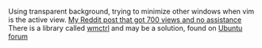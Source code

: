 

Using transparent background, trying to minimize other windows when vim is the active view.
[My Reddit post that got 700 views and no assistance](https://www.reddit.com/r/Ubuntu/comments/1ghj3mh/is_there_a_way_to_trigger_an_action_when/?utm_source=share&utm_medium=web3x&utm_name=web3xcss&utm_term=1&utm_content=share_button)
There is a library called [wmctrl](https://manpages.ubuntu.com/manpages/focal/en/man1/wmctrl.1.html) and may be a solution, found on [Ubuntu forum](https://askubuntu.com/questions/702960/how-to-trigger-an-action-when-a-window-is-opened)

